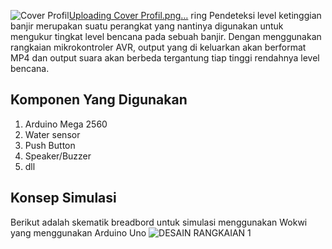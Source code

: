 ![Cover Profil](https://github.com/reikiridvan/Alat-Pendeteksi-Level-Ketinggian-Banjir/assets/168399517/7314b0c9-acdc-4127-8244-603f4213e1e1)[Uploading Cover Profil.png…]()
ring
Pendeteksi level ketinggian banjir merupakan suatu perangkat yang nantinya digunakan untuk mengukur tingkat level bencana pada sebuah banjir. Dengan menggunakan rangkaian mikrokontroler AVR, output yang di keluarkan akan berformat MP4 dan output suara akan berbeda tergantung tiap tinggi rendahnya level bencana.

## Komponen Yang Digunakan
1. Arduino Mega 2560
2. Water sensor
3. Push Button
4. Speaker/Buzzer
5. dll


## Konsep Simulasi
Berikut adalah skematik breadbord untuk simulasi menggunakan Wokwi yang menggunakan Arduino Uno
![DESAIN RANGKAIAN 1](https://github.com/reikiridvan/Alat-Pendeteksi-Level-Ketinggian-Banjir/assets/170291369/3b945ec4-2a28-485d-a739-e814a75e7f39)
